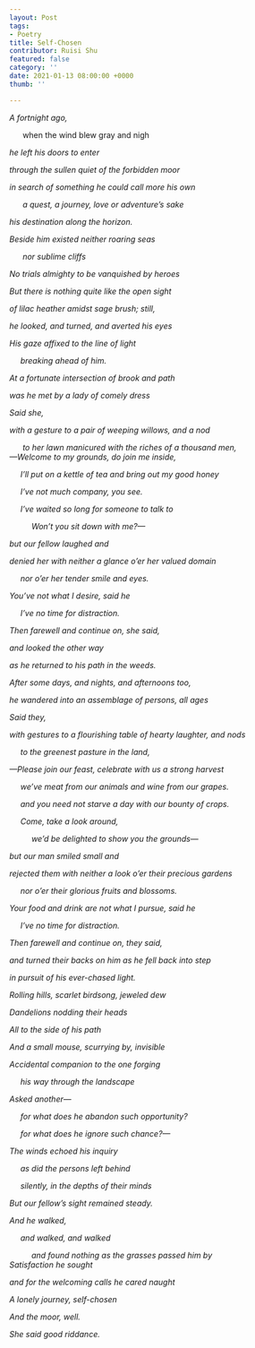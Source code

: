 ```yaml
---
layout: Post
tags:
- Poetry
title: Self-Chosen
contributor: Ruisi Shu
featured: false
category: ''
date: 2021-01-13 08:00:00 +0000
thumb: ''

---
```

_A fortnight ago,_

&nbsp;&nbsp;&nbsp;&nbsp;&nbsp; when the wind blew gray and nigh

_he left his doors to enter_

_through the sullen quiet of the forbidden moor_

_in search of something he could call more his own_

&nbsp;&nbsp;&nbsp;&nbsp;&nbsp; _a quest, a journey, love or adventure’s sake_

_his destination along the horizon._

_Beside him existed neither roaring seas_

&nbsp;&nbsp;&nbsp;&nbsp;&nbsp; _nor sublime cliffs_

_No trials almighty to be vanquished by heroes_

_But there is nothing quite like the open sight_

_of lilac heather amidst sage brush; still,_

_he looked, and turned, and averted his eyes_

_His gaze affixed to the line of light_

&nbsp;&nbsp;&nbsp;&nbsp;&nbsp;_breaking ahead of him._

_At a fortunate intersection of brook and path_

_was he met by a lady of comely dress_

_Said she,_

_with a gesture to a pair of weeping willows, and a nod_

&nbsp;&nbsp;&nbsp;&nbsp;&nbsp; _to her lawn manicured with the riches of a thousand men,  
—Welcome to my grounds, do join me inside,_

&nbsp;&nbsp;&nbsp;&nbsp;&nbsp;_I’ll put on a kettle of tea and bring out my good honey_

&nbsp;&nbsp;&nbsp;&nbsp;&nbsp;_I’ve not much company, you see._

&nbsp;&nbsp;&nbsp;&nbsp;&nbsp;_I’ve waited so long for someone to talk to_

&nbsp;&nbsp;&nbsp;&nbsp;&nbsp;&nbsp;&nbsp;&nbsp;&nbsp;&nbsp;_Won’t you sit down with me?—_

_but our fellow laughed and_

_denied her with neither a glance o’er her valued domain_

&nbsp;&nbsp;&nbsp;&nbsp;&nbsp;_nor o’er her tender smile and eyes._

_You’ve not what I desire, said he_

&nbsp;&nbsp;&nbsp;&nbsp;&nbsp;_I’ve no time for distraction._

_Then farewell and continue on, she said,_

_and looked the other way_

_as he returned to his path in the weeds._

_After some days, and nights, and afternoons too,_

_he wandered into an assemblage of persons, all ages_

_Said they,_

_with gestures to a flourishing table of hearty laughter, and nods_

&nbsp;&nbsp;&nbsp;&nbsp;&nbsp;_to the greenest pasture in the land,_

_—Please join our feast, celebrate with us a strong harvest_

&nbsp;&nbsp;&nbsp;&nbsp;&nbsp;_we’ve meat from our animals and wine from our grapes._

&nbsp;&nbsp;&nbsp;&nbsp;&nbsp;_and you need not starve a day with our bounty of crops._

&nbsp;&nbsp;&nbsp;&nbsp;&nbsp;_Come, take a look around,_

&nbsp;&nbsp;&nbsp;&nbsp;&nbsp;&nbsp;&nbsp;&nbsp;&nbsp;&nbsp;_we’d be delighted to show you the grounds—_

_but our man smiled small and_

_rejected them with neither a look o’er their precious gardens_

&nbsp;&nbsp;&nbsp;&nbsp;&nbsp;_nor o’er their glorious fruits and blossoms._

_Your food and drink are not what I pursue, said he_

&nbsp;&nbsp;&nbsp;&nbsp;&nbsp;_I’ve no time for distraction._

_Then farewell and continue on, they said,_

_and turned their backs on him as he fell back into step_

_in pursuit of his ever-chased light._

_Rolling hills, scarlet birdsong, jeweled dew_

_Dandelions nodding their heads_

_All to the side of his path_

_And a small mouse, scurrying by, invisible_

_Accidental companion to the one forging_

&nbsp;&nbsp;&nbsp;&nbsp;&nbsp;_his way through the landscape_

_Asked another—_

&nbsp;&nbsp;&nbsp;&nbsp;&nbsp;_for what does he abandon such opportunity?_

&nbsp;&nbsp;&nbsp;&nbsp;&nbsp;_for what does he ignore such chance?—_

_The winds echoed his inquiry_

&nbsp;&nbsp;&nbsp;&nbsp;&nbsp;_as did the persons left behind_

&nbsp;&nbsp;&nbsp;&nbsp;&nbsp;_silently, in the depths of their minds_

_But our fellow’s sight remained steady._

_And he walked,_

&nbsp;&nbsp;&nbsp;&nbsp;&nbsp;_and walked, and walked_

&nbsp;&nbsp;&nbsp;&nbsp;&nbsp;&nbsp;&nbsp;&nbsp;&nbsp;&nbsp;_and found nothing as the grasses passed him by  
Satisfaction he sought_

_and for the welcoming calls he cared naught_

_A lonely journey, self-chosen_

_And the moor, well._

_She said good riddance._